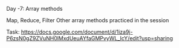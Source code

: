 Day -7: Array methods

Map, Reduce, Filter
Other array methods practiced in the session

Task: https://docs.google.com/document/d/1iza9j-P6zsN0gZ9ZVuNH0lMxdUeuAYfaGMPvyWL_IcY/edit?usp=sharing
